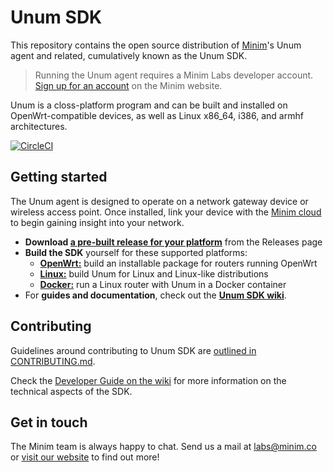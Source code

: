 # Unum SDK

This repository contains the open source distribution of
[Minim][1]'s Unum agent and related, cumulatively known as the Unum SDK.

> Running the Unum agent requires a Minim Labs developer account. 
> [Sign up for an account][3] on the Minim website.

Unum is a closs-platform program and can be built and installed on
OpenWrt-compatible devices, as well as Linux x86_64, i386, and armhf 
architectures.

[![CircleCI](https://circleci.com/gh/MinimSecure/unum-sdk/tree/master.svg?style=svg)][9]


## Getting started

The Unum agent is designed to operate on a network gateway device or wireless
access point. Once installed, link your device with the [Minim cloud][3] to 
begin gaining insight into your network.

- **Download [a pre-built release for your platform][8]** from the Releases page
- **Build the SDK** yourself for these supported platforms:
  - **[OpenWrt:][7]** build an installable package for routers running OpenWrt
  - **[Linux:][6]** build Unum for Linux and Linux-like distributions
  - **[Docker:][5]** run a Linux router with Unum in a Docker container
- For **guides and documentation**, check out the **[Unum SDK wiki][11]**.


## Contributing

Guidelines around contributing to Unum SDK are [outlined in
CONTRIBUTING.md][10]. 

Check the [Developer Guide on the wiki][12] for more
information on the technical aspects of the SDK.


## Get in touch

The Minim team is always happy to chat. Send us a mail at [labs@minim.co][2] or 
[visit our website][1] to find out more!

[1]: https://www.minim.co
[2]: mailto:labs@minim.co
[3]: https://my.minim.co/labs
[4]: https://www.docker.com
[5]: extras/docker/README-docker.md
[6]: README-linux_generic.md
[7]: https://github.com/MinimSecure/minim-openwrt-feed
[8]: https://github.com/MinimSecure/unum-sdk/releases
[9]: https://circleci.com/gh/MinimSecure/unum-sdk/tree/master
[10]: CONTRIBUTING.md
[11]: https://github.com/MinimSecure/unum-sdk/wiki
[12]: https://github.com/MinimSecure/unum-sdk/wiki/Developer-Guide
